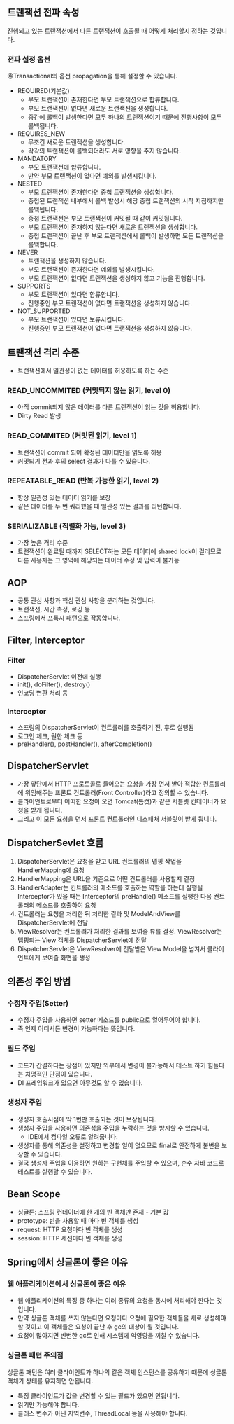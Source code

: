 ## 트랜잭션 전파 속성
진행되고 있는 트랜잭션에서 다른 트랜잭션이 호출될 때 어떻게 처리할지 정하는 것입니다.

### 전파 설정 옵션
\@Transactional의 옵션 propagation을 통해 설정할 수 있습니다.
* REQUIRED(기본값)
  * 부모 트랜잭션이 존재한다면 부모 트랜잭션으로 합류합니다.
  * 부모 트랜잭션이 없다면 새로운 트랜잭션을 생성합니다.
  * 중간에 롤백이 발생한다면 모두 하나의 트랜잭션이기 때문에 진행사항이 모두 롤백됩니다.
* REQUIRES_NEW
  * 무조건 새로운 트랜잭션을 생성합니다.
  * 각각의 트랜잭션이 롤백되더라도 서로 영향을 주지 않습니다.
* MANDATORY
  * 부모 트랜잭션에 합류합니다.
  * 만약 부모 트랜잭션이 없다면 예외를 발생시킵니다.
* NESTED
  * 부모 트랜잭션이 존재한다면 중첩 트랜잭션을 생성합니다.
  * 중첩된 트랜잭션 내부에서 롤백 발생시 해당 중첩 트랜잭션의 시작 지점까지만 롤백됩니다.
  * 중첩 트랜잭션은 부모 트랜잭션이 커밋될 때 같이 커밋됩니다.
  * 부모 트랜잭션이 존재하지 않는다면 새로운 트랜잭션을 생성합니다.
  * 중첩 트랜잭션이 끝난 후 부모 트랜잭션에서 롤백이 발생하면 모든 트랜잭션을 롤백합니다.
* NEVER
  * 트랜잭션을 생성하지 않습니다.
  * 부모 트랜잭션이 존재한다면 예외를 발생시킵니다.
  * 부모 트랜잭션이 없다면 트랜잭션을 생성하지 않고 기능을 진행합니다.
* SUPPORTS
  * 부모 트랜잭션이 있다면 합류합니다.
  * 진행중인 부모 트랜잭션이 없다면 트랜잭션을 생성하지 않습니다.
* NOT_SUPPORTED
  * 부모 트랜잭션이 있다면 보류시킵니다.
  * 진행중인 부모 트랜잭션이 없다면 트랜잭션을 생성하지 않습니다.

## 트랜잭션 격리 수준
* 트랜잭션에서 일관성이 없는 데이터를 허용하도록 하는 수준

### READ_UNCOMMITED (커밋되지 않는 읽기, level 0)
* 아직 commit되지 않은 데이터를 다른 트랜잭션이 읽는 것을 허용합니다.
* Dirty Read 발생

### READ_COMMITED (커밋된 읽기, level 1)
* 트랜잭션이 commit 되어 확정된 데이터만을 읽도록 허용
* 커밋되기 전과 후의 select 결과가 다를 수 있습니다.

### REPEATABLE_READ (반복 가능한 읽기, level 2)
* 항상 일관성 있는 데이터 읽기를 보장
* 같은 데이터를 두 번 쿼리했을 때 일관성 있는 결과를 리턴합니다.

### SERIALIZABLE (직렬화 가능, level 3)
* 가장 높은 격리 수준
* 트랜잭션이 완료될 때까지 SELECT하는 모든 데이터에 shared lock이 걸리므로 다른 사용자는 그 영역에 해당되는 데이터 수정 및 입력이 불가능

## AOP
* 공통 관심 사항과 핵심 관심 사항을 분리하는 것입니다.
* 트랜잭션, 시간 측정, 로깅 등
* 스프링에서 프록시 패턴으로 작동합니다.

## Filter, Interceptor
### Filter
* DispatcherServlet 이전에 실행
* init(), doFilter(), destroy()
* 인코딩 변환 처리 등

### Interceptor
* 스프링의 DispatcherServlet이 컨트롤러를 호출하기 전, 후로 실행됨
* 로그인 체크, 권한 체크 등
* preHandler(), postHandler(), afterCompletion()

## DispatcherServlet
* 가장 앞단에서 HTTP 프로토콜로 들어오는 요청을 가장 먼저 받아 적합한 컨트롤러에 위임해주는 프론트 컨트롤러(Front Controller)라고 정의할 수 있습니다.
* 클라이언트로부터 어떠한 요청이 오면 Tomcat(톰캣)과 같은 서블릿 컨테이너가 요청을 받게 됩니다.
* 그리고 이 모든 요청을 먼저 프론트 컨트롤러인 디스패처 서블릿이 받게 됩니다.

## DispatcherSevlet 흐름
1. DispatcherServlet은 요청을 받고 URL 컨트롤러의 맵핑 작업을 HandlerMapping에 요청
2. HandlerMapping은 URL을 기준으로 어떤 컨트롤러를 사용할지 결정
3. HandlerAdapter는 컨트롤러의 메소드를 호출하는 역할을 하는데 실행될 Interceptor가 있을 때는 Interceptor의 preHandle() 메소드를 실행한 다음 컨트롤러의 메소드를 호출하여 요청
4. 컨트롤러는 요청을 처리한 뒤 처리한 결과 및 ModelAndView를 DispatcherServlet에 전달
5. ViewResolver는 컨트롤러가 처리한 결과를 보여줄 뷰를 결정. ViewResolver는 맵핑되는 View 객체를 DispatcherServlet에 전달
6. DispatcherServlet은 ViewResolver에 전달받은 View Model을 넘겨서 클라이언트에게 보여줄 화면을 생성

## 의존성 주입 방법
### 수정자 주입(Setter)
* 수정자 주입을 사용하면 setter 메소드를 public으로 열어두어야 합니다.
* 즉 언제 어디서든 변경이 가능하다는 뜻입니다.

### 필드 주입
* 코드가 간결하다는 장점이 있지만 외부에서 변경이 불가능해서 테스트 하기 힘들다는 치명적인 단점이 있습니다.
* DI 프레임워크가 없으면 아무것도 할 수 없습니다.

### 생성자 주입
* 생성자 호출시점에 딱 1번만 호출되는 것이 보장됩니다.
* 생성자 주입을 사용하면 의존성을 주입을 누락하는 것을 방지할 수 있습니다.
  * IDE에서 컴파일 오류로 알려줍니다.
* 생성자를 통해 의존성을 설정하고 변경할 일이 없으므로 final로 안전하게 불변을 보장할 수 있습니다.
* 결국 생성자 주입을 이용하면 원하는 구현체를 주입할 수 있으며, 순수 자바 코드로 테스트를 실행할 수 있습니다.

## Bean Scope
* 싱글톤: 스프링 컨테이너에 한 개의 빈 객체만 존재 - 기본 값
* prototype: 빈을 사용할 때 마다 빈 객체를 생성
* request: HTTP 요청마다 빈 객체를 생성
* session: HTTP 세션마다 빈 객체를 생성

## Spring에서 싱글톤이 좋은 이유
### 웹 애플리케이션에서 싱글톤이 좋은 이유
* 웹 애플리케이션의 특징 중 하나는 여러 종류의 요청을 동시에 처리해야 한다는 것입니다.
* 만약 싱글톤 객체를 쓰지 않는다면 요청마다 요청에 필요한 객체들을 새로 생성해야 할 것이고 이 객체들은 요청이 끝난 후 gc의 대상이 될 것입니다.
* 요청이 많아지면 빈번한 gc로 인해 시스템에 악영향을 끼칠 수 있습니다.

### 싱글톤 패턴 주의점
싱글톤 패턴은 여러 클라이언트가 하나의 같은 객체 인스턴스를 공유하기 때문에 싱글톤 객체가 상태를 유지하면 안됩니다.
* 특정 클라이언트가 값을 변경할 수 있는 필드가 있으면 안됩니다.
* 읽기만 가능해야 합니다.
* 클래스 변수가 아닌 지역변수, ThreadLocal 등을 사용해야 합니다.